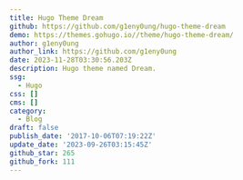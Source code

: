 ```yaml
---
title: Hugo Theme Dream
github: https://github.com/g1eny0ung/hugo-theme-dream
demo: https://themes.gohugo.io//theme/hugo-theme-dream/
author: g1eny0ung
author_link: https://github.com/g1eny0ung
date: 2023-11-28T03:30:56.203Z
description: Hugo theme named Dream.
ssg:
  - Hugo
css: []
cms: []
category:
  - Blog
draft: false
publish_date: '2017-10-06T07:19:22Z'
update_date: '2023-09-26T03:15:45Z'
github_star: 265
github_fork: 111
---
```

